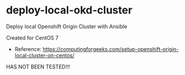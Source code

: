 # deploy-local-okd-cluster
Deploy local Openshift Origin Cluster with Ansible

Created for CentOS 7
- Reference: https://computingforgeeks.com/setup-openshift-origin-local-cluster-on-centos/ 

HAS NOT BEEN TESTED!!!

